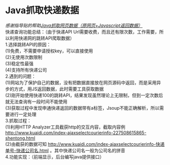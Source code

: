 # Java抓取快递数据
*感谢指导贴的帮助[Java抓取网页数据（原网页+Javascript返回数据）](http://blog.csdn.net/zgyulongfei/article/details/7909006)*<br>
    快递查询功能总结：（由于快递API Url需要收费，而且还有限次数，工作需要，所以利用快递网的跳转API爬取数据）<br>
    1.选择跳转API的原因：<br>
        (1)免费，不需要申请授权key，可以直接使用<br>
        (2)无使用次数限制<br>
        (3)稳定性最强<br>
        (4)支持所有快递公司<br>
    2.遇到的问题：<br>
        (1)网站为了保护自己的数据，没有把数据直接放在网页源码中返回，而是采用异步的方式，用JS返回数据，此时需要工具获取数据<br>
        (2)刚开始使用快递100的跳转API，结果发现虽然理论上无限制，但到一定次数后就无法查询有一段时间不能使用<br>
        (3)获取过程中发现申通快递返回的数据带有a标签，Jsoup不能正确解析，所以需要进行一定处理<br>
    3.抓取过程：<br>
        (1)利用HTTP Analyzer工具截获http的交互内容，截取内容例<br> http://www.kuaidi.com/index-ajaxselectcourierinfo-227508615865-shentong.html<br>
        (2)由截获的数据可知 http://www.kuaidi.com/index-ajaxselectcourierinfo-快递单号-快递公司名.html 。其中快递公司名一般为公司名的拼音<br>
    4.功能实现：（前端显示，后台编写java提供接口）<br>
